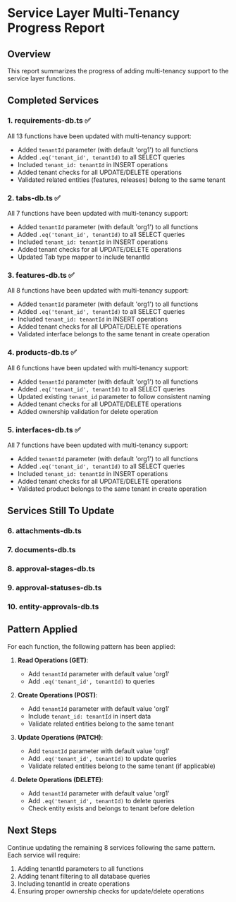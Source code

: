 # Service Layer Multi-Tenancy Progress Report

## Overview
This report summarizes the progress of adding multi-tenancy support to the service layer functions.

## Completed Services

### 1. requirements-db.ts ✅
All 13 functions have been updated with multi-tenancy support:
- Added `tenantId` parameter (with default 'org1') to all functions
- Added `.eq('tenant_id', tenantId)` to all SELECT queries
- Included `tenant_id: tenantId` in INSERT operations  
- Added tenant checks for all UPDATE/DELETE operations
- Validated related entities (features, releases) belong to the same tenant

### 2. tabs-db.ts ✅
All 7 functions have been updated with multi-tenancy support:
- Added `tenantId` parameter (with default 'org1') to all functions
- Added `.eq('tenant_id', tenantId)` to all SELECT queries
- Included `tenant_id: tenantId` in INSERT operations
- Added tenant checks for all UPDATE/DELETE operations
- Updated Tab type mapper to include tenantId

### 3. features-db.ts ✅
All 8 functions have been updated with multi-tenancy support:
- Added `tenantId` parameter (with default 'org1') to all functions
- Added `.eq('tenant_id', tenantId)` to all SELECT queries
- Included `tenant_id: tenantId` in INSERT operations
- Added tenant checks for all UPDATE/DELETE operations
- Validated interface belongs to the same tenant in create operation

### 4. products-db.ts ✅
All 6 functions have been updated with multi-tenancy support:
- Added `tenantId` parameter (with default 'org1') to all functions
- Added `.eq('tenant_id', tenantId)` to all SELECT queries
- Updated existing `tenant_id` parameter to follow consistent naming
- Added tenant checks for all UPDATE/DELETE operations
- Added ownership validation for delete operation

### 5. interfaces-db.ts ✅
All 7 functions have been updated with multi-tenancy support:
- Added `tenantId` parameter (with default 'org1') to all functions
- Added `.eq('tenant_id', tenantId)` to all SELECT queries
- Included `tenant_id: tenantId` in INSERT operations
- Added tenant checks for all UPDATE/DELETE operations
- Validated product belongs to the same tenant in create operation

## Services Still To Update

### 6. attachments-db.ts
### 7. documents-db.ts
### 8. approval-stages-db.ts
### 9. approval-statuses-db.ts
### 10. entity-approvals-db.ts

## Pattern Applied

For each function, the following pattern has been applied:

1. **Read Operations (GET)**:
   - Add `tenantId` parameter with default value 'org1'
   - Add `.eq('tenant_id', tenantId)` to queries

2. **Create Operations (POST)**:
   - Add `tenantId` parameter with default value 'org1'
   - Include `tenant_id: tenantId` in insert data
   - Validate related entities belong to the same tenant

3. **Update Operations (PATCH)**:
   - Add `tenantId` parameter with default value 'org1'
   - Add `.eq('tenant_id', tenantId)` to update queries
   - Validate related entities belong to the same tenant (if applicable)

4. **Delete Operations (DELETE)**:
   - Add `tenantId` parameter with default value 'org1'
   - Add `.eq('tenant_id', tenantId)` to delete queries
   - Check entity exists and belongs to tenant before deletion

## Next Steps

Continue updating the remaining 8 services following the same pattern. Each service will require:
1. Adding tenantId parameters to all functions
2. Adding tenant filtering to all database queries
3. Including tenantId in create operations
4. Ensuring proper ownership checks for update/delete operations